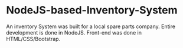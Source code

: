 # NodeJS-based-Inventory-System
An inventory System was built for a local spare parts company. Entire development is done in NodeJS. Front-end was done in HTML/CSS/Bootstrap.
